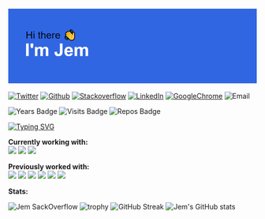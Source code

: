 ![Header](/header.png)

[![Twitter](https://img.shields.io/badge/twitter-%20-blue?style=social&logo=twitter)](https://www.twitter.com)
[![Github](https://img.shields.io/badge/Github-%20-blue?style=social&logo=github)](https://www.github.com)
[![Stackoverflow](https://img.shields.io/badge/Stackoverflow-%20-blue?style=social&logo=stackoverflow)](https://stackoverflow.com/users/13363630/bluestarxd)
[![LinkedIn](https://img.shields.io/badge/Stackoverflow-%20-blue?style=social&logo=linkedin)](https://www.linkedin.com)
[![GoogleChrome](https://img.shields.io/badge/website-%20-blue?style=social&logo=googlechrome)](https://www.jemalvarez.com)
![Email](https://img.shields.io/badge/Email-contact%40jemalvarez.com%20-blue)

![Years Badge](https://badges.pufler.dev/years/JemAlvarez)
![Visits Badge](https://badges.pufler.dev/visits/JemAlvarez/JemAlvarez)
![Repos Badge](https://badges.pufler.dev/repos/JemAlvarez)

[![Typing SVG](https://readme-typing-svg.herokuapp.com/?lines=Swift+app+developer;Web+developer;Game+developer;Three+years+of+experience)](https://git.io/typing-svg)

**Currently working with:**<br>
<img width="30" src="https://unpkg.com/simple-icons@v5/icons/swift.svg" />
<img width="30" src="https://unpkg.com/simple-icons@v5/icons/xcode.svg" />
<img width="30" src="https://unpkg.com/simple-icons@v5/icons/ios.svg" />

**Previously worked with:**<br>
<img width="30" src="https://unpkg.com/simple-icons@v5/icons/html5.svg" />
<img width="30" src="https://unpkg.com/simple-icons@v5/icons/css3.svg" />
<img width="30" src="https://unpkg.com/simple-icons@v5/icons/javascript.svg" />
<img width="30" src="https://unpkg.com/simple-icons@v5/icons/react.svg" />
<img width="30" src="https://unpkg.com/simple-icons@v5/icons/csharp.svg" />
<img width="30" src="https://unpkg.com/simple-icons@v5/icons/nodedotjs.svg" />

**Stats:**

![Jem SackOverflow](https://github-readme-stackoverflow.vercel.app/?userID=13363630&theme=dark&layout=compact)
![trophy](https://github-profile-trophy.vercel.app/?username=JemAlvarez&theme=nord)
![GitHub Streak](https://github-readme-streak-stats.herokuapp.com/?user=JemAlvarez&theme=prussian)
![Jem's GitHub stats](https://github-readme-stats.vercel.app/api?username=JemAlvarez&show_icons=true&theme=prussian)
